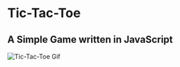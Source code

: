 # Tic-Tac-Toe

## A Simple Game written in JavaScript

![Tic-Tac-Toe Gif](https://cl.ly/1v1040060r1y/Screen%20Recording%202018-03-15%20at%2007.24%20PM.gif "It's a work in progress")